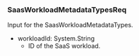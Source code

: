 ### SaasWorkloadMetadataTypesReq
Input for the SaasWorkloadMetadataTypes.

- workloadId: System.String
  - ID of the SaaS workload.
